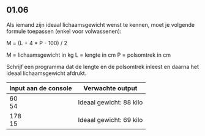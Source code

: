 ## 01.06
Als iemand zijn ideaal lichaamsgewicht wenst te kennen, moet je volgende formule toepassen (enkel voor volwassenen):

M = (L + 4 * P - 100) / 2

M = lichaamsgewicht in kg L = lengte in cm P = polsomtrek in cm

Schrijf een programma dat de lengte en de polsomtrek inleest en daarna het ideaal lichaamsgewicht afdrukt.

| Input aan de console | Verwachte output |
|----------------------|------------------|
| 60<br>54 | Ideaal gewicht: 88 kilo |
| 178<br>15 | Ideaal gewicht: 69 kilo |